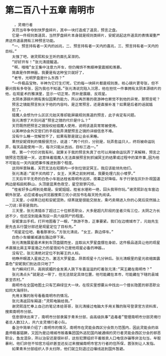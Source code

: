 # 第二百八十五章 南明市
        ，灵境行者
       天罚当年争夺到快罗盘碎片，其中一块打造成了道具，预言之盘。
       它是一件规则类道具，当然罗盘碎片本身就是规则类碎片，安妮说起这件道具的表情凝重严肃这件道县拥有三种预言功能。
       “一、预言持有者一天内的凶兆，二、预言持有者一天内的喜兆，三、预言持有者一天内的目标。”
       太强了吧，谢灵熙和女王听的面孔呆泄的。
       “好好开车！”张元清提醒道。
       “啊，哦哦”女王集中注意力开车，但仍掩饰不焦眼神里震撼和羡慕。
       简直是作弊神器，我要是有这种宝贝就好了，
       “老爷，光明罗盘是什么东西？”
       “一件极品宝物，半神为它打生打死，它的每一块碎片都是规则类，核心磅片更夸张，但不要问我有多夸张，因为我也不知道。”张元清说完陷入沉思，他在担忧一件事拥有太阴本源磅片的他，在观星术的雅演里，显示一切正常。而补是展蔽、反观星。
       太阴本源磅片拥有类似因果的能力，所以再厉害的夜游神也察觉不到他的异常，那预言呢？
       预言之镜能预言到关于他的内容吗，是正常预言，还是直接补准？如果是后者的话就尴
       尬了。
       猎魔人会想为什么区区元始天尊却能屏蔽规则类道的预言，此子肯定有问题。
       张元清想了片刻问道“预言之镱的代价是什么？”
       天罚既然把预言之镜授权给猎魔人使用，说明该道具常常被使用。
       以美神协会外交官们的手段能弄清楚预言之镜的详细信息不难。
       没有什么睡一觉解觉不了，如果有那是就让会长来睡。
       果然安妮得到的情报很充分，说道：“两个代价，分别是，玩弄愈运只人，终将被命运玩弄，每天品能使用一次，每次只能从吉凶，目标三选一。”
       嗯，第一个代价对我有利，就算关于我的预言失真了也可以用被命运玩弄了来解释，预言之镜预言范围是一天，这意味着猎魔人无法直接预言到抓捕冥王的结果或过程中的某件事,因为他不可能在一天内就把事件推进到那个程度。
       这同样意昧着，天罚无法在短期内一步到位锁定冥王。我应该能领先他们。
       张元清道:“就不买肉粽了，女王，天黑之前到柯城，我要处理几批小喽罗。”
       三天后平平无奇的白色小车抵达桂省南明市远郊，夜幕正好降临，车子行驶在灰扑扑观国道两边是稻田和群山，头顶是蓝黑色夜空，星空寂寥闪烁。
       “桂省好多山啊到处都是。安妮姐姐，桂省水堪称一绝，回头我带你玩。”谢灵熙趴在车窗边朝外张望。必应或者qq浏览器搜索三优小说加书名每天抢先阅读。
       三天里，小绿茶已经和安妮混熟，绿茶就是很能交朋友，乘巧卖萌进入你的心窝后突然插上一刀说:哥哥是我的。
       三天里，张元清猎杀了超过二十位邪恶职业，大多是超凡阶段的圣者只有三位，太阴之力长进不少，但还没到能条驾驭一具六级阴尸的程度。
       安妮拿出手机，打开地图看了一眼，“旅游不急，正事要紧。我们在边境城市了，元始先生是先去五行盟分部还是观星定位了目标先。”
       “观星定位吧，看看那家伙。”方张元清说。“女王，靠边停车。”
       白色小车缓缓减速在路边停下来。
       张元清施展星遁术来到车顶盘腿而坐，且取出大罗星盘摆在身前，这件极品道具让他的观星术直接比肩主宰星盾之力的星宿如今己是他观星必备的神器。。
       没有它，张元清绝对定位不到幂王的人标。
       他睁开眼渡入星辰之力，激活大罗星盘，昂首观星十几分钟后。张元清眼里的星光收缩面露喜色“安妮我们到达目只地了”
       车门瞬间打开，高挑妩媚的金发美人跳下车喜滋滋的盯着张元清:“冥王藏在南明市？”
       张元清点头“就是这一带了，但无法锁定具体位置，他可能藏在本市，可能藏在下辖的县城甚至农村。”
       南明市在全国地图土只有艺麻绿豆大一块，在现实里想要从中找出一个擅长隐匿的邪恶职业如同大海捞针。
       先用关雅的账号看看南明市的情况。
       张元清返回车厢道:“灵熙电脑给我。”
       谢灵熙连忙奉上自己的笔记本给哥哥，张元清接过电脑大手用关雅的账号登录官方资料库，搜索南明市分部。
       信息很块出来了，南明市分部隶属于青禾分部，由高级执事“追毒者”管理南明市分部灵境行者总人数32人，共六支灵境行者小队。
       备注中简单介绍了:南明市的情况，南明市在灵能会西区分会势力范围内，因此灵能会的巫蛊师极基猖獗，又因为是边境城市贩毒集团国外逃犯国内被通缉的灵行者灵能会西区分会的邪恶职业，鱼龙混杂，所以治安还是很补好，这些犯罪组织干着贩卖人口电信诈骗等非法勾当，牟取暴利，他们非但不怕官方组织甚至还反过来搜捕南明市官方行者的住所保，嚣张到让人发指。
       如果青禾分部组织人手太扫除，他们就立刻退过边壤线逃到国外暂避。